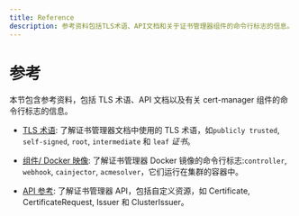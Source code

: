 ```yaml
---
title: Reference
description: 参考资料包括TLS术语、API文档和关于证书管理器组件的命令行标志的信息。
---
```


# 参考

本节包含参考资料，包括 TLS 术语、API 文档以及有关 cert-manager 组件的命令行标志的信息。

- [TLS 术语](./tls-terminology.md):
  了解证书管理器文档中使用的 TLS 术语，如`publicly trusted`, `self-signed`, `root`, `intermediate` 和 `leaf` _证书_。

- [组件/ Docker 映像](../cli/README.md):
  了解证书管理器 Docker 镜像的命令行标志:`controller`, `webhook`, `cainjector`, `acmesolver`，它们运行在集群的容器中。

- [API 参考](./api-docs.md):
  了解证书管理器 API，包括自定义资源，如 Certificate, CertificateRequest, Issuer 和 ClusterIssuer。

